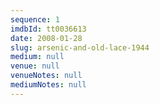 ```yaml
---
sequence: 1
imdbId: tt0036613
date: 2008-01-28
slug: arsenic-and-old-lace-1944
medium: null
venue: null
venueNotes: null
mediumNotes: null
---
```


